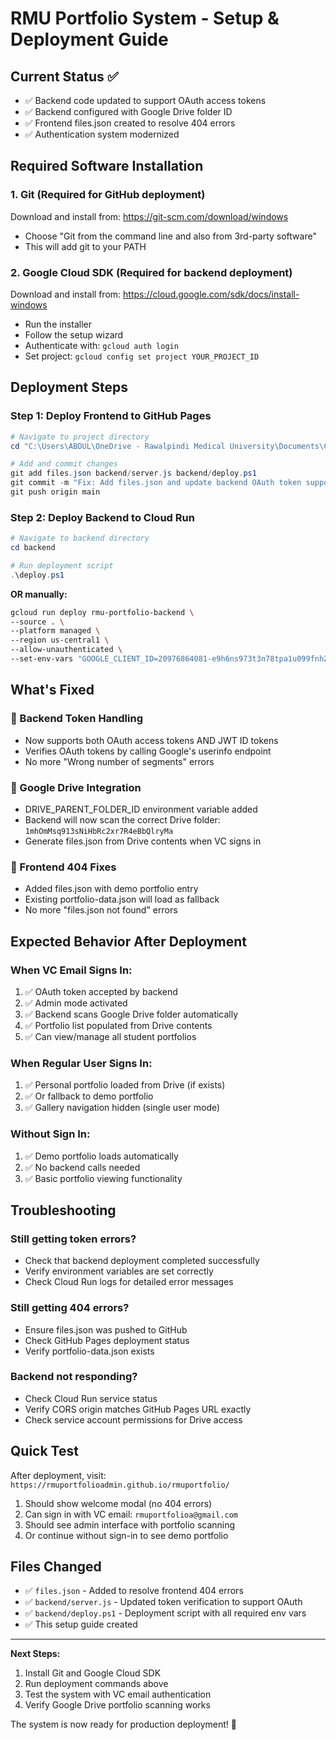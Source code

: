 # RMU Portfolio System - Setup & Deployment Guide

## Current Status ✅
- ✅ Backend code updated to support OAuth access tokens  
- ✅ Backend configured with Google Drive folder ID
- ✅ Frontend files.json created to resolve 404 errors
- ✅ Authentication system modernized

## Required Software Installation

### 1. Git (Required for GitHub deployment)
Download and install from: https://git-scm.com/download/windows
- Choose "Git from the command line and also from 3rd-party software"
- This will add git to your PATH

### 2. Google Cloud SDK (Required for backend deployment)  
Download and install from: https://cloud.google.com/sdk/docs/install-windows
- Run the installer
- Follow the setup wizard
- Authenticate with: `gcloud auth login`
- Set project: `gcloud config set project YOUR_PROJECT_ID`

## Deployment Steps

### Step 1: Deploy Frontend to GitHub Pages
```powershell
# Navigate to project directory
cd "C:\Users\ABDUL\OneDrive - Rawalpindi Medical University\Documents\Code\github-deployment"

# Add and commit changes
git add files.json backend/server.js backend/deploy.ps1
git commit -m "Fix: Add files.json and update backend OAuth token support"
git push origin main
```

### Step 2: Deploy Backend to Cloud Run
```powershell
# Navigate to backend directory
cd backend

# Run deployment script
.\deploy.ps1
```

**OR manually:**
```bash
gcloud run deploy rmu-portfolio-backend \
--source . \
--platform managed \
--region us-central1 \
--allow-unauthenticated \
--set-env-vars "GOOGLE_CLIENT_ID=20976864081-e9h6ns973t3n78tpa1u099fnh29t0q9k.apps.googleusercontent.com,ORIGIN=https://rmuportfolioadmin.github.io,ADMIN_EMAIL=rmuportfolioa@gmail.com,DRIVE_PARENT_FOLDER_ID=1mhOmMsq913sNiHbRc2xr7R4eBbQlryMa"
```

## What's Fixed

### 🔧 Backend Token Handling
- Now supports both OAuth access tokens AND JWT ID tokens
- Verifies OAuth tokens by calling Google's userinfo endpoint  
- No more "Wrong number of segments" errors

### 🔧 Google Drive Integration
- DRIVE_PARENT_FOLDER_ID environment variable added
- Backend will now scan the correct Drive folder: `1mhOmMsq913sNiHbRc2xr7R4eBbQlryMa`
- Generate files.json from Drive contents when VC signs in

### 🔧 Frontend 404 Fixes
- Added files.json with demo portfolio entry
- Existing portfolio-data.json will load as fallback
- No more "files.json not found" errors

## Expected Behavior After Deployment

### When VC Email Signs In:
1. ✅ OAuth token accepted by backend
2. ✅ Admin mode activated
3. ✅ Backend scans Google Drive folder automatically
4. ✅ Portfolio list populated from Drive contents
5. ✅ Can view/manage all student portfolios

### When Regular User Signs In:
1. ✅ Personal portfolio loaded from Drive (if exists)
2. ✅ Or fallback to demo portfolio
3. ✅ Gallery navigation hidden (single user mode)

### Without Sign In:
1. ✅ Demo portfolio loads automatically
2. ✅ No backend calls needed
3. ✅ Basic portfolio viewing functionality

## Troubleshooting

### Still getting token errors?
- Check that backend deployment completed successfully
- Verify environment variables are set correctly
- Check Cloud Run logs for detailed error messages

### Still getting 404 errors?
- Ensure files.json was pushed to GitHub
- Check GitHub Pages deployment status
- Verify portfolio-data.json exists

### Backend not responding?
- Check Cloud Run service status
- Verify CORS origin matches GitHub Pages URL exactly
- Check service account permissions for Drive access

## Quick Test

After deployment, visit: `https://rmuportfolioadmin.github.io/rmuportfolio/`

1. Should show welcome modal (no 404 errors)
2. Can sign in with VC email: `rmuportfolioa@gmail.com` 
3. Should see admin interface with portfolio scanning
4. Or continue without sign-in to see demo portfolio

## Files Changed

- ✅ `files.json` - Added to resolve frontend 404 errors
- ✅ `backend/server.js` - Updated token verification to support OAuth  
- ✅ `backend/deploy.ps1` - Deployment script with all required env vars
- ✅ This setup guide created

---

**Next Steps:**
1. Install Git and Google Cloud SDK
2. Run deployment commands above  
3. Test the system with VC email authentication
4. Verify Google Drive portfolio scanning works

The system is now ready for production deployment! 🚀